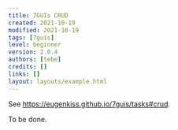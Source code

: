 ```yaml
---
title: 7GUIs CRUD
created: 2021-10-19
modified: 2021-10-19
tags: [7guis]
level: beginner
version: 2.0.4
authors: [tebe]
credits: []
links: []
layout: layouts/example.html
---
```


See <https://eugenkiss.github.io/7guis/tasks#crud>.

To be done.
